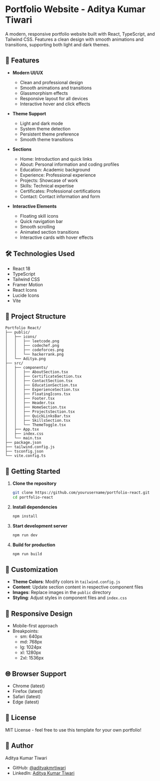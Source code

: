 # Portfolio Website - Aditya Kumar Tiwari

A modern, responsive portfolio website built with React, TypeScript, and Tailwind CSS. Features a clean design with smooth animations and transitions, supporting both light and dark themes.

## 🌟 Features

- **Modern UI/UX**
  - Clean and professional design
  - Smooth animations and transitions
  - Glassmorphism effects
  - Responsive layout for all devices
  - Interactive hover and click effects

- **Theme Support**
  - Light and dark mode
  - System theme detection
  - Persistent theme preference
  - Smooth theme transitions

- **Sections**
  - Home: Introduction and quick links
  - About: Personal information and coding profiles
  - Education: Academic background
  - Experience: Professional experience
  - Projects: Showcase of work
  - Skills: Technical expertise
  - Certificates: Professional certifications
  - Contact: Contact information and form

- **Interactive Elements**
  - Floating skill icons
  - Quick navigation bar
  - Smooth scrolling
  - Animated section transitions
  - Interactive cards with hover effects

## 🛠️ Technologies Used

- React 18
- TypeScript
- Tailwind CSS
- Framer Motion
- React Icons
- Lucide Icons
- Vite

## 📁 Project Structure

```
Portfolio React/
├── public/
│   ├── icons/
│   │   ├── leetcode.png
│   │   ├── codechef.png
│   │   ├── codeforces.png
│   │   └── hackerrank.png
│   └── Aditya.png
├── src/
│   ├── components/
│   │   ├── AboutSection.tsx
│   │   ├── CertificateSection.tsx
│   │   ├── ContactSection.tsx
│   │   ├── EducationSection.tsx
│   │   ├── ExperienceSection.tsx
│   │   ├── FloatingIcons.tsx
│   │   ├── Footer.tsx
│   │   ├── Header.tsx
│   │   ├── HomeSection.tsx
│   │   ├── ProjectsSection.tsx
│   │   ├── QuickLinksBar.tsx
│   │   ├── SkillsSection.tsx
│   │   └── ThemeToggle.tsx
│   ├── App.tsx
│   ├── index.css
│   └── main.tsx
├── package.json
├── tailwind.config.js
├── tsconfig.json
└── vite.config.ts
```

## 🚀 Getting Started

1. **Clone the repository**
   ```bash
   git clone https://github.com/yourusername/portfolio-react.git
   cd portfolio-react
   ```

2. **Install dependencies**
   ```bash
   npm install
   ```

3. **Start development server**
   ```bash
   npm run dev
   ```

4. **Build for production**
   ```bash
   npm run build
   ```

## 🎨 Customization

- **Theme Colors**: Modify colors in `tailwind.config.js`
- **Content**: Update section content in respective component files
- **Images**: Replace images in the `public` directory
- **Styling**: Adjust styles in component files and `index.css`

## 📱 Responsive Design

- Mobile-first approach
- Breakpoints:
  - sm: 640px
  - md: 768px
  - lg: 1024px
  - xl: 1280px
  - 2xl: 1536px

## 🌐 Browser Support

- Chrome (latest)
- Firefox (latest)
- Safari (latest)
- Edge (latest)

## 📄 License

MIT License - feel free to use this template for your own portfolio!

## 👤 Author

Aditya Kumar Tiwari
- GitHub: [@adityakmrtiwari](https://github.com/adityakmrtiwari)
- LinkedIn: [Aditya Kumar Tiwari](https://linkedin.com/in/adityakmrtiwari/)